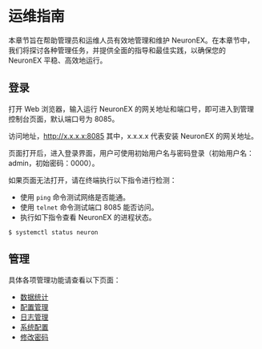 # 运维指南

本章节旨在帮助管理员和运维人员有效地管理和维护 NeuronEX。在本章节中，我们将探讨各种管理任务，并提供全面的指导和最佳实践，以确保您的 NeuronEX 平稳、高效地运行。

## 登录

打开 Web 浏览器，输入运行 NeuronEX 的网关地址和端口号，即可进入到管理控制台页面，默认端口号为 8085。

访问地址，http://x.x.x.x:8085 其中，x.x.x.x 代表安装 NeuronEX 的网关地址。

页面打开后，进入登录界面，用户可使用初始用户名与密码登录（初始用户名：admin，初始密码：0000）。

如果页面无法打开，请在终端执行以下指令进行检测：

* 使用 `ping` 命令测试网络是否能通。
* 使用 `telnet` 命令测试端口 8085 能否访问。
* 执行如下指令查看 NeuronEX 的进程状态。

```
$ systemctl status neuron
```

## 管理

具体各项管理功能请查看以下页面：

* [数据统计](./data-statistics.md)
* [配置管理](./conf-management.md)
* [日志管理](./log-management.md)
* [系统配置](./sys-configuration.md)
* [修改密码](./password.md)